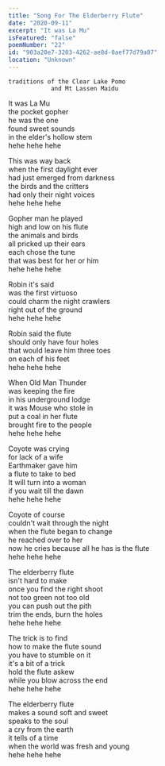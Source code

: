 ```yaml
---
title: "Song For The Elderberry Flute"
date: "2020-09-11"
excerpt: "It was La Mu"
isFeatured: "false"
poemNumber: "22"
id: "903a20e7-3203-4262-ae8d-0aef77d79a07"
location: "Unknown"
---
```


    traditions of the Clear Lake Pomo
    	      	and Mt Lassen Maidu

It was La Mu  
the pocket gopher  
he was the one  
found sweet sounds  
in the elder's hollow stem  
hehe hehe hehe

This was way back  
when the first daylight ever  
had just emerged from darkness  
the birds and the critters  
had only their night voices  
hehe hehe hehe

Gopher man he played  
high and low on his flute  
the animals and birds  
all pricked up their ears  
each chose the tune  
that was best for her or him  
hehe hehe hehe

Robin it's said  
was the first virtuoso  
could charm the night crawlers  
right out of the ground  
hehe hehe hehe

Robin said the flute  
should only have four holes  
that would leave him three toes  
on each of his feet  
hehe hehe hehe

When Old Man Thunder  
was keeping the fire  
in his underground lodge  
it was Mouse who stole in  
put a coal in her flute  
brought fire to the people  
hehe hehe hehe

Coyote was crying  
for lack of a wife  
Earthmaker gave him  
a flute to take to bed  
It will turn into a woman  
if you wait till the dawn  
hehe hehe hehe

Coyote of course  
couldn't wait through the night  
when the flute began to change  
he reached over to her  
now he cries because all he has is the flute  
hehe hehe hehe

The elderberry flute  
isn't hard to make  
once you find the right shoot  
not too green not too old  
you can push out the pith  
trim the ends, burn the holes  
hehe hehe hehe

The trick is to find  
how to make the flute sound  
you have to stumble on it  
it's a bit of a trick  
hold the flute askew  
while you blow across the end  
hehe hehe hehe

The elderberry flute  
makes a sound soft and sweet  
speaks to the soul  
a cry from the earth  
it tells of a time  
when the world was fresh and young  
hehe hehe hehe
